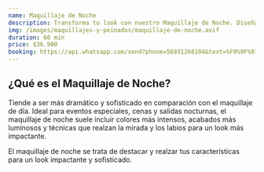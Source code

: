 ```yaml
---
name: Maquillaje de Noche
description: Transforma tu look con nuestro Maquillaje de Noche. Diseñado para ofrecer un acabado sofisticado y duradero, resalta tu belleza con un toque profesional que te hará destacar en cualquier evento nocturno.
img: /images/maquillajes-y-peinados/maquillaje-de-noche.avif
duration: 60 min
price: $36.900
booking: https://api.whatsapp.com/send?phone=56931268104&text=%F0%9F%91%8B%F0%9F%8F%BB%20%C2%A1Hola!%20Quisiera%20agendar%20una%20hora%20para%20el%20maquillaje%20de%20noche.
---
```


## ¿Qué es el Maquillaje de Noche?

Tiende a ser más dramático y sofisticado en comparación con el maquillaje de día. Ideal para eventos especiales, cenas y salidas nocturnas, el maquillaje de noche suele incluir colores más intensos, acabados más luminosos y técnicas que realzan la mirada y los labios para un look más impactante.

El maquillaje de noche se trata de destacar y realzar tus características para un look impactante y sofisticado.
